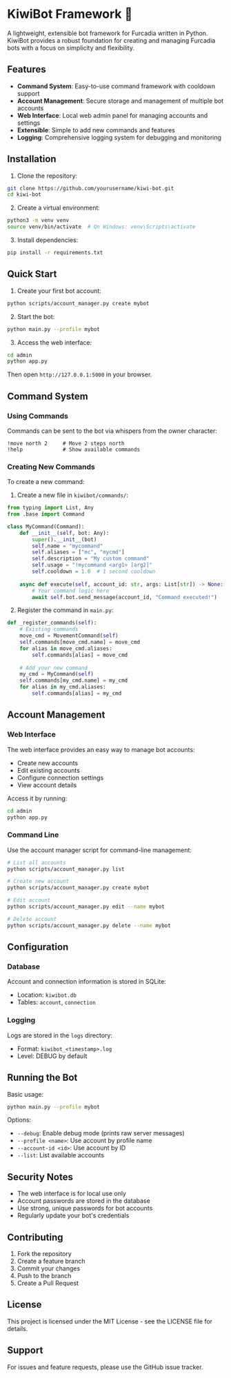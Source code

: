 # KiwiBot Framework 🥝

A lightweight, extensible bot framework for Furcadia written in Python. KiwiBot provides a robust foundation for creating and managing Furcadia bots with a focus on simplicity and flexibility.

## Features

- **Command System**: Easy-to-use command framework with cooldown support
- **Account Management**: Secure storage and management of multiple bot accounts
- **Web Interface**: Local web admin panel for managing accounts and settings
- **Extensible**: Simple to add new commands and features
- **Logging**: Comprehensive logging system for debugging and monitoring

## Installation

1. Clone the repository:
```bash
git clone https://github.com/yourusername/kiwi-bot.git
cd kiwi-bot
```

2. Create a virtual environment:
```bash
python3 -m venv venv
source venv/bin/activate  # On Windows: venv\Scripts\activate
```

3. Install dependencies:
```bash
pip install -r requirements.txt
```

## Quick Start

1. Create your first bot account:
```bash
python scripts/account_manager.py create mybot
```

2. Start the bot:
```bash
python main.py --profile mybot
```

3. Access the web interface:
```bash
cd admin
python app.py
```
Then open `http://127.0.0.1:5000` in your browser.

## Command System

### Using Commands

Commands can be sent to the bot via whispers from the owner character:
```
!move north 2     # Move 2 steps north
!help             # Show available commands
```

### Creating New Commands

To create a new command:

1. Create a new file in `kiwibot/commands/`:
```python
from typing import List, Any
from .base import Command

class MyCommand(Command):
    def __init__(self, bot: Any):
        super().__init__(bot)
        self.name = "mycommand"
        self.aliases = ["mc", "mycmd"]
        self.description = "My custom command"
        self.usage = "!mycommand <arg1> [arg2]"
        self.cooldown = 1.0  # 1 second cooldown
    
    async def execute(self, account_id: str, args: List[str]) -> None:
        # Your command logic here
        await self.bot.send_message(account_id, "Command executed!")
```

2. Register the command in `main.py`:
```python
def _register_commands(self):
    # Existing commands
    move_cmd = MovementCommand(self)
    self.commands[move_cmd.name] = move_cmd
    for alias in move_cmd.aliases:
        self.commands[alias] = move_cmd
    
    # Add your new command
    my_cmd = MyCommand(self)
    self.commands[my_cmd.name] = my_cmd
    for alias in my_cmd.aliases:
        self.commands[alias] = my_cmd
```

## Account Management

### Web Interface

The web interface provides an easy way to manage bot accounts:
- Create new accounts
- Edit existing accounts
- Configure connection settings
- View account details

Access it by running:
```bash
cd admin
python app.py
```

### Command Line

Use the account manager script for command-line management:
```bash
# List all accounts
python scripts/account_manager.py list

# Create new account
python scripts/account_manager.py create mybot

# Edit account
python scripts/account_manager.py edit --name mybot

# Delete account
python scripts/account_manager.py delete --name mybot
```

## Configuration

### Database

Account and connection information is stored in SQLite:
- Location: `kiwibot.db`
- Tables: `account`, `connection`

### Logging

Logs are stored in the `logs` directory:
- Format: `kiwibot_<timestamp>.log`
- Level: DEBUG by default

## Running the Bot

Basic usage:
```bash
python main.py --profile mybot
```

Options:
- `--debug`: Enable debug mode (prints raw server messages)
- `--profile <name>`: Use account by profile name
- `--account-id <id>`: Use account by ID
- `--list`: List available accounts

## Security Notes

- The web interface is for local use only
- Account passwords are stored in the database
- Use strong, unique passwords for bot accounts
- Regularly update your bot's credentials

## Contributing

1. Fork the repository
2. Create a feature branch
3. Commit your changes
4. Push to the branch
5. Create a Pull Request

## License

This project is licensed under the MIT License - see the LICENSE file for details.

## Support

For issues and feature requests, please use the GitHub issue tracker. 